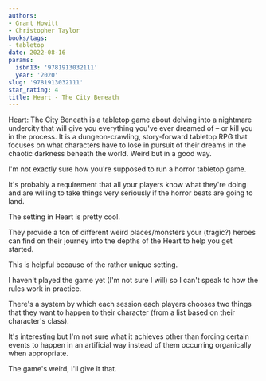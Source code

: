 ```yaml
---
authors:
- Grant Howitt
- Christopher Taylor
books/tags:
- tabletop
date: 2022-08-16
params:
  isbn13: '9781913032111'
  year: '2020'
slug: '9781913032111'
star_rating: 4
title: Heart - The City Beneath
---
```


Heart: The City Beneath is a tabletop game about delving into a nightmare undercity that will give you everything you've ever dreamed of – or kill you in the process. It is a dungeon-crawling, story-forward tabletop RPG that focuses on what characters have to lose in pursuit of their dreams in the chaotic darkness beneath the world. Weird but in a good way.

<!--more-->

I'm not exactly sure how you're supposed to run a horror tabletop game.

It's probably a requirement that all your players know what they're doing and are willing to take things very seriously if the horror beats are going to land.

The setting in Heart is pretty cool.

They provide a ton of different weird places/monsters your (tragic?) heroes can find on their journey into the depths of the Heart to help you get started.

This is helpful because of the rather unique setting.

I haven't played the game yet (I'm not sure I will) so I can't speak to how the rules work in practice.

There's a system by which each session each players chooses two things that they want to happen to their character (from a list based on their character's class).

It's interesting but I'm not sure what it achieves other than forcing certain events to happen in an artificial way instead of them occurring organically when appropriate.

The game's weird, I'll give it that.